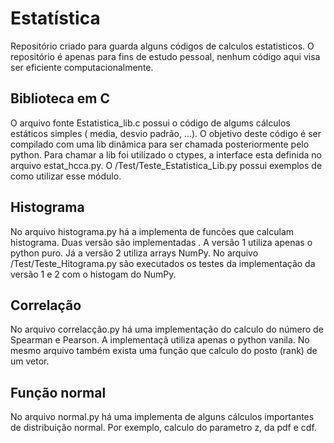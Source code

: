 # Estatística

Repositório criado para guarda alguns códigos de calculos estatisticos. O repositório é apenas para fins de estudo pessoal, nenhum código aqui visa ser
eficiente computacionalmente.

## Biblioteca em C

O arquivo fonte Estatistica_lib.c possui o código de algums cálculos estáticos simples ( media, desvio padrão, ...). O objetivo deste código é ser compilado com uma lib dinâmica para ser chamada posteriormente pelo python. Para chamar a lib foi utilizado o ctypes, a interface esta definida no arquivo estat_hcca.py.
O /Test/Teste_Estatistica_Lib.py possui exemplos de como utilizar esse módulo.

## Histograma

No arquivo histograma.py há a implementa de funcões que calculam histograma. Duas versão são implementadas
. A versão 1 utiliza apenas o python puro. Já a versão 2 utiliza arrays NumPy. No arquivo /Test/Teste_Hitograma.py
são executados os testes da implementação da versão 1 e 2 com o histogam do NumPy.

## Correlação

No arquivo correlacção.py há uma implementação do calculo do número de Spearman e Pearson. A implementaçã utiliza apenas o python vanila. No mesmo 
arquivo também exista uma função que calculo do posto (rank) de um vetor.

## Função normal

No arquivo normal.py há uma implementa de alguns cálculos importantes de distribuição normal. Por exemplo, calculo do parametro z, da pdf e cdf. 

